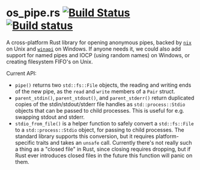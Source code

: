 # os_pipe.rs [![Build Status](https://travis-ci.org/oconnor663/os_pipe.rs.svg?branch=master)](https://travis-ci.org/oconnor663/os_pipe.rs) [![Build status](https://ci.appveyor.com/api/projects/status/89o6o64nxfl80s78/branch/master?svg=true)](https://ci.appveyor.com/project/oconnor663/os-pipe-rs/branch/master)

A cross-platform Rust library for opening anonymous pipes, backed by
[`nix`](https://github.com/nix-rust/nix) on Unix and
[`winapi`](https://github.com/retep998/winapi-rs) on Windows. If anyone
needs it, we could also add support for named pipes and IOCP (using
random names) on Windows, or creating filesystem FIFO's on Unix.

Current API:

- `pipe()` returns two `std::fs::File` objects, the reading and writing
  ends of the new pipe, as the `read` and `write` members of a `Pair`
  struct.
- `parent_stdin()`, `parent_stdout()`, and `parent_stderr()` return
  duplicated copies of the stdin/stdout/stderr file handles as
  `std::process::Stdio` objects that can be passed to child processes.
  This is useful for e.g. swapping stdout and stderr.
- `stdio_from_file()` is a helper function to safely convert a
  `std::fs::File` to a `std::process::Stdio` object, for passing to
  child processes. The standard library supports this conversion, but it
  requires platform-specific traits and takes an `unsafe` call.
  Currently there's not really such a thing as a "closed file" in Rust,
  since closing requires dropping, but if Rust ever introduces closed
  files in the future this function will panic on them.
